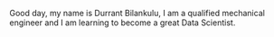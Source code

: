 Good day, my name is Durrant Bilankulu, I am a qualified mechanical engineer and I am learning to become a great Data Scientist.

